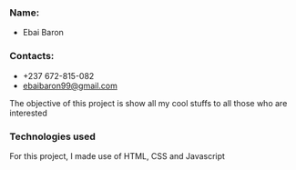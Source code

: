 ### Name:
- Ebai Baron

### Contacts:
- +237 672-815-082
- ebaibaron99@gmail.com

The objective of this project is show all my cool stuffs to all those who are interested

### Technologies used
For this project, I made use of HTML, CSS and Javascript
